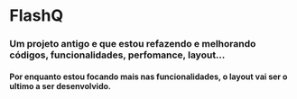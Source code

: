 # FlashQ
### Um projeto antigo e que estou refazendo e melhorando códigos, funcionalidades, perfomance, layout...
#### Por enquanto estou focando mais nas funcionalidades, o layout vai ser o ultimo a ser desenvolvido.
